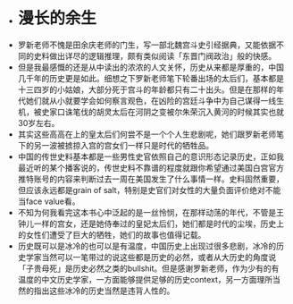 - # 漫长的余生
- 罗新老师不愧是田余庆老师的门生，写一部北魏宫斗史引经据典，又能依据不同的史料做出详尽的逻辑推理，颇有类似阅读「东晋门阀政治」般的快感。
- 但是我最感慨的还是从中读出的浓浓的人文关怀，历史从来都是厚重的，中国几千年的历史更是如此。细想之下罗新老师笔下轮番出场的太后们，基本都是十三四岁的小姑娘，大部分死于宫斗的年龄都只有二十出头。但是在那样的年代她们就从小就要学会如何察言观色，在凶险的宫廷斗争中为自己谋得一线生机，被史家口诛笔伐的胡灵太后在河阴之变被尔朱荣沉入黄河的时候其实也就30岁左右。
- 其实这些高高在上的皇太后们何尝不是一个个人生悲剧呢，她们跟罗新老师笔下的另一波被掳掠入宫的宫女们一样只是时代的牺牲品。
- 中国的传世史料基本都是一些男性史官依照自己的意识形态记录历史，正如我最近听的某个播客说的，传世史料不靠谱的程度就跟你希望通过美国白宫官方推特账号的内容来判断过去一周在美国发生了什么事情一样。史料固然重要，但应该永远都是grain of salt，特别是史官们对女性的大量负面评价绝对不能当face value看。
- 不知为何我看完这本书心中泛起的是一丝怜悯，在那样动荡的年代，不管是王钟儿一样的宫女，还是她侍奉过的皇妃太后们，她们都是时代的尘埃，历史上的女性们遭受了巨大的牺牲，她们的故事也值得记载。
- 历史既可以是冰冷的也可以是有温度，中国历史上出现过很多悲剧，冰冷的历史学家当然可以一笔带过的说这些都是历史的必然，或者从大历史的角度说「子贵母死」是历史必然之类的bullshit。但是感谢罗新老师，作为少有的有温度的中文历史学家，一方面能够提供足够的历史context，另一方面理所当然的指出这些冰冷的历史当然是违背人性的。